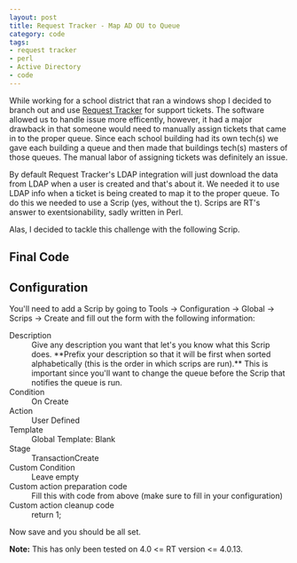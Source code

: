 ```yaml
---
layout: post
title: Request Tracker - Map AD OU to Queue
category: code
tags: 
- request tracker
- perl
- Active Directory
- code
---
```


While working for a school district that ran a windows shop I decided to branch out and use
[Request Tracker](http://www.bestpractical.com/rt/) for support tickets. The software allowed us to
handle issue more efficently, however, it had a major drawback in that someone would need to
manually assign tickets that came in to the proper queue. Since each school building had its own
tech(s) we gave each building a queue and then made that buildings tech(s) masters of those queues.
The manual labor of assigning tickets was definitely an issue.

By default Request Tracker's LDAP integration will just download the data from LDAP when a user is
created and that's about it. We needed it to use LDAP info when a ticket is being created to map it
to the proper queue. To do this we needed to use a Scrip (yes, without the t). Scrips are RT's
answer to exentsionability, sadly written in Perl.

Alas, I decided to tackle this challenge with the following Scrip.

## Final Code
<script src="https://gist.github.com/kevinoconnor7/6235387.js"></script>

## Configuration
You'll need to add a Scrip by going to Tools -> Configuration -> Global -> Scrips -> Create and fill
out the form with the following information:

<dl>
	<dt>Description</dt>
	<dd>
		Give any description you want that let's you know what this Scrip does. **Prefix your 
		description so that it will be first when sorted alphabetically (this is the order in which 
		scrips are run).** This is important since you'll want to change the queue before the Scrip 
		that notifies the queue is run.
	</dd>
	<dt>Condition</dt>
	<dd>On Create</dd>
	<dt>Action</dt>
	<dd>User Defined</dd>
	<dt>Template</dt>
	<dd>Global Template: Blank</dd>
	<dt>Stage</dt>
	<dd>TransactionCreate</dd>
	<dt>Custom Condition</dt>
	<dd>Leave empty</dd>
	<dt>Custom action preparation code</dt>
	<dd>Fill this with code from above (make sure to fill in your configuration)</dd>
	<dt>Custom action cleanup code</dt>
	<dd>return 1;</dd>
</dl>

Now save and you should be all set.

**Note:** This has only been tested on 4.0 <= RT version <= 4.0.13.

